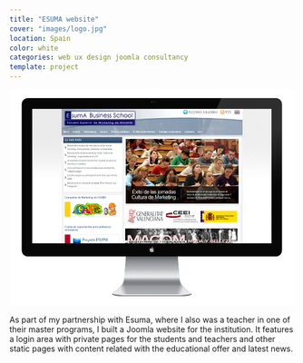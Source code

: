 ```yaml
---
title: "ESUMA website"
cover: "images/logo.jpg"
location: Spain
color: white
categories: web ux design joomla consultancy
template: project
---
```


![](./images/1.jpg)

As part of my partnership with Esuma, where I also was a teacher in one of their master programs, I built a Joomla website for the institution. It features a login area with private pages for the students and teachers and other static pages with content related with the educational offer and latest news.
